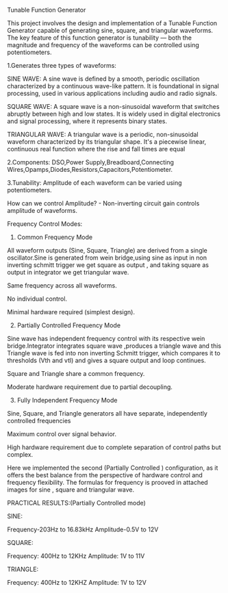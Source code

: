 
Tunable Function Generator

This project involves the design and implementation of a Tunable Function Generator capable of generating sine, square, and triangular waveforms. The key feature of this function generator is tunability — both the magnitude and frequency of the waveforms can be controlled using potentiometers.

1.Generates three types of waveforms:

SINE WAVE:
A sine wave is defined by a smooth, periodic oscillation characterized by a continuous wave-like pattern. It is foundational in signal processing, used in various applications including audio and radio signals.

SQUARE WAVE: 
A square wave is a non-sinusoidal waveform that switches abruptly between high and low states. It is widely used in digital electronics and signal processing, where it represents binary states.

TRIANGULAR WAVE:
A triangular wave is a periodic, non-sinusoidal waveform characterized by its triangular shape. It's a piecewise linear, continuous real function where the rise and fall times are equal

2.Components: DSO,Power Supply,Breadboard,Connecting Wires,Opamps,Diodes,Resistors,Capacitors,Potentiometer.

3.Tunability:
Amplitude of each waveform can be varied using potentiometers.

How can we control Amplitude? - Non-inverting circuit gain controls amplitude of waveforms.

Frequency Control Modes:

1. Common Frequency Mode

All waveform outputs (Sine, Square, Triangle) are derived from a single oscillator.Sine is generated from wein bridge,using sine as input in non inverting schmitt trigger we get square as output , and taking square as output in integrator we get triangular wave.

Same frequency across all waveforms.

No individual control.

Minimal hardware required (simplest design).

2. Partially Controlled Frequency Mode

Sine wave has independent frequency control with its respective wein bridge.Integrator integrates square wave ,produces a triangle wave and this Triangle wave is fed into non inverting Schmitt trigger, which compares it to thresholds (Vth and vtl) and gives a square output and loop continues.

Square and Triangle share a common frequency.

Moderate hardware requirement due to partial decoupling.

3. Fully Independent Frequency Mode

Sine, Square, and Triangle generators all have separate, independently controlled frequencies 

Maximum control over signal behavior.

High hardware requirement due to complete separation of control paths but complex.

Here we implemented the second (Partially Controlled ) configuration, as it offers the best balance from the perspective of hardware control and frequency flexibility.
The formulas for frequency is prooved in attached images for sine , square and triangular wave.

PRACTICAL RESULTS:(Partially Controlled mode)

SINE:

Frequency-203Hz to 16.83kHz
Amplitude-0.5V to 12V

SQUARE:

Frequency: 400Hz to 12KHz
Amplitude: 1V to 11V

TRIANGLE:

Frequency: 400Hz to 12KHZ
Amplitude: 1V to 12V










